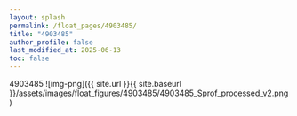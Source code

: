 ```yaml
---
layout: splash
permalink: /float_pages/4903485/
title: "4903485"
author_profile: false
last_modified_at: 2025-06-13
toc: false
---
```

 
4903485
![img-png]({{ site.url }}{{ site.baseurl }}/assets/images/float_figures/4903485/4903485_Sprof_processed_v2.png)